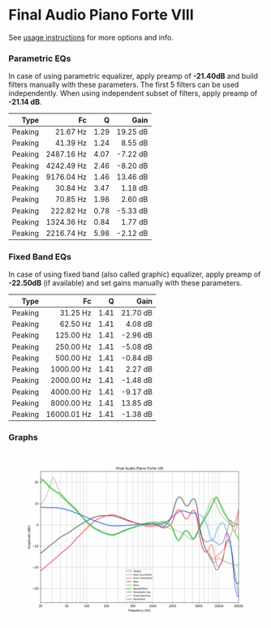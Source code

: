# Final Audio Piano Forte VIII
See [usage instructions](https://github.com/jaakkopasanen/AutoEq#usage) for more options and info.

### Parametric EQs
In case of using parametric equalizer, apply preamp of **-21.40dB** and build filters manually
with these parameters. The first 5 filters can be used independently.
When using independent subset of filters, apply preamp of **-21.14 dB**.

| Type    | Fc         |    Q | Gain     |
|--------:|-----------:|-----:|---------:|
| Peaking | 21.67 Hz   | 1.29 | 19.25 dB |
| Peaking | 41.39 Hz   | 1.24 | 8.55 dB  |
| Peaking | 2487.16 Hz | 4.07 | -7.22 dB |
| Peaking | 4242.49 Hz | 2.46 | -8.20 dB |
| Peaking | 9176.04 Hz | 1.46 | 13.46 dB |
| Peaking | 30.84 Hz   | 3.47 | 1.18 dB  |
| Peaking | 70.85 Hz   | 1.98 | 2.60 dB  |
| Peaking | 222.82 Hz  | 0.78 | -5.33 dB |
| Peaking | 1324.36 Hz | 0.84 | 1.77 dB  |
| Peaking | 2216.74 Hz | 5.98 | -2.12 dB |

### Fixed Band EQs
In case of using fixed band (also called graphic) equalizer, apply preamp of **-22.50dB**
(if available) and set gains manually with these parameters.

| Type    | Fc          |    Q | Gain     |
|--------:|------------:|-----:|---------:|
| Peaking | 31.25 Hz    | 1.41 | 21.70 dB |
| Peaking | 62.50 Hz    | 1.41 | 4.08 dB  |
| Peaking | 125.00 Hz   | 1.41 | -2.96 dB |
| Peaking | 250.00 Hz   | 1.41 | -5.08 dB |
| Peaking | 500.00 Hz   | 1.41 | -0.84 dB |
| Peaking | 1000.00 Hz  | 1.41 | 2.27 dB  |
| Peaking | 2000.00 Hz  | 1.41 | -1.48 dB |
| Peaking | 4000.00 Hz  | 1.41 | -9.17 dB |
| Peaking | 8000.00 Hz  | 1.41 | 13.85 dB |
| Peaking | 16000.01 Hz | 1.41 | -1.38 dB |

### Graphs
![](./Final%20Audio%20Piano%20Forte%20VIII.png)